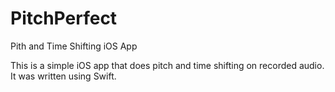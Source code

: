 # PitchPerfect
Pith and Time Shifting iOS App

This is a simple iOS app that does pitch and time shifting on recorded audio. It was written using Swift.
